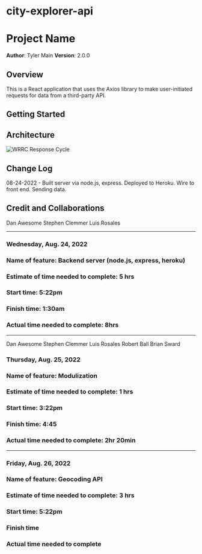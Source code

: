 # city-explorer-api

# Project Name

**Author**: Tyler Main
**Version**: 2.0.0

## Overview

This is a React application that uses the Axios library to make user-initiated requests for data from a third-party API.

## Getting Started
<!-- What are the steps that a user must take in order to build this app on their own machine and get it running? -->

## Architecture
![WRRC Response Cycle](https://user-images.githubusercontent.com/108289379/186791507-982cfb7d-5744-4a39-b060-4c21d62b7021.JPG)

## Change Log

08-24-2022 - Built server via node.js, express. Deployed to Heroku. Wire to front end. Sending data.

## Credit and Collaborations

Dan Awesome
Stephen Clemmer
Luis Rosales

-------------------------------------------------

### Wednesday, Aug. 24, 2022

### Name of feature: Backend server (node.js, express, heroku)

### Estimate of time needed to complete: 5 hrs

### Start time: 5:22pm

### Finish time: 1:30am

### Actual time needed to complete: 8hrs

-------------------------------------------------

Dan Awesome
Stephen Clemmer
Luis Rosales
Robert Ball
Brian Sward

### Thursday, Aug. 25, 2022

### Name of feature: Modulization

### Estimate of time needed to complete: 1 hrs

### Start time: 3:22pm

### Finish time: 4:45

### Actual time needed to complete: 2hr 20min

-------------------------------------------------

### Friday, Aug. 26, 2022

### Name of feature: Geocoding API

### Estimate of time needed to complete: 3 hrs

### Start time: 5:22pm

### Finish time

### Actual time needed to complete
